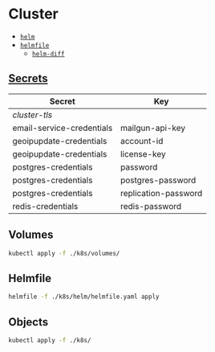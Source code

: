 # Cluster

* [`helm`](https://github.com/helm/helm)
* [`helmfile`](https://github.com/roboll/helmfile)
  * [`helm-diff`](https://github.com/databus23/helm-diff)

## [Secrets](https://kubernetes.io/docs/tasks/configmap-secret/)

| Secret | Key |
| --- | --- |
| *cluster-tls* | |
| email-service-credentials | mailgun-api-key |
| geoipupdate-credentials | account-id |
| geoipupdate-credentials | license-key |
| postgres-credentials | password |
| postgres-credentials | postgres-password |
| postgres-credentials | replication-password |
| redis-credentials | redis-password |

## Volumes

```sh
kubectl apply -f ./k8s/volumes/
```

## Helmfile

```sh
helmfile -f ./k8s/helm/helmfile.yaml apply
```

## Objects

```sh
kubectl apply -f ./k8s/
```
